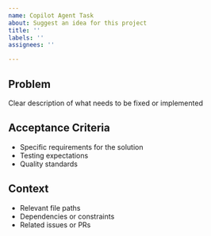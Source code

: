 ```yaml
---
name: Copilot Agent Task
about: Suggest an idea for this project
title: ''
labels: ''
assignees: ''

---
```


## Problem
Clear description of what needs to be fixed or implemented

## Acceptance Criteria
- Specific requirements for the solution
- Testing expectations
- Quality standards

## Context
- Relevant file paths
- Dependencies or constraints
- Related issues or PRs
